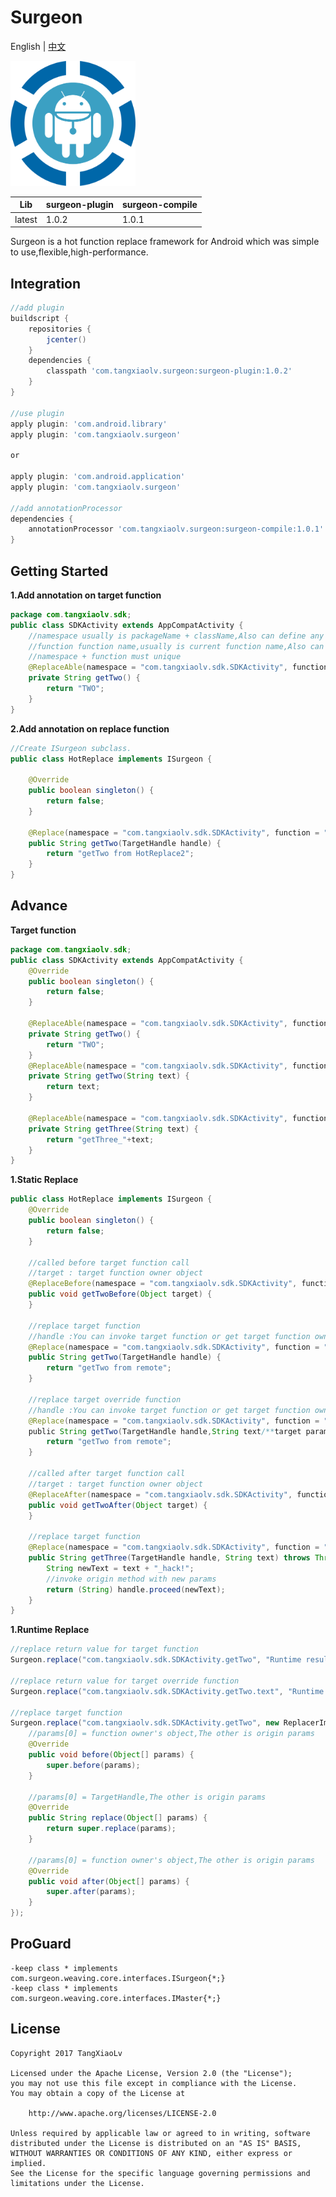 # Surgeon
English | [中文](https://github.com/TangXiaoLv/Surgeon/blob/master/README-CN.md)

<img src="img/1.png" width = "200" height = "200"/>

|Lib|surgeon-plugin|surgeon-compile|
|:---:|:---|:---|
|latest|1.0.2|1.0.1|

Surgeon is a hot function replace framework for Android which was simple to use,flexible,high-performance.

Integration
---
```gradle
//add plugin
buildscript {
    repositories {
        jcenter()
    }
    dependencies {
        classpath 'com.tangxiaolv.surgeon:surgeon-plugin:1.0.2'
    }
}

//use plugin
apply plugin: 'com.android.library'
apply plugin: 'com.tangxiaolv.surgeon'

or

apply plugin: 'com.android.application'
apply plugin: 'com.tangxiaolv.surgeon'

//add annotationProcessor
dependencies {
    annotationProcessor 'com.tangxiaolv.surgeon:surgeon-compile:1.0.1'
}
```

Getting Started
---
**1.Add annotation on target function**
```java
package com.tangxiaolv.sdk;
public class SDKActivity extends AppCompatActivity {
    //namespace usually is packageName + className,Also can define any string if you want. 
    //function function name,usually is current function name,Also can define any string if you want. 
    //namespace + function must unique
    @ReplaceAble(namespace = "com.tangxiaolv.sdk.SDKActivity", function = "getTwo")
    private String getTwo() {
        return "TWO";
    }
}
```

**2.Add annotation on replace function**
```java
//Create ISurgeon subclass.
public class HotReplace implements ISurgeon {

    @Override
    public boolean singleton() {
        return false;
    }
    
    @Replace(namespace = "com.tangxiaolv.sdk.SDKActivity", function = "getTwo")
    public String getTwo(TargetHandle handle) {
        return "getTwo from HotReplace2";
    }
}
```

Advance
---
**Target function**
```java
package com.tangxiaolv.sdk;
public class SDKActivity extends AppCompatActivity {
    @Override
    public boolean singleton() {
        return false;
    }
    
    @ReplaceAble(namespace = "com.tangxiaolv.sdk.SDKActivity", function = "getTwo")
    private String getTwo() {
        return "TWO";
    }
    @ReplaceAble(namespace = "com.tangxiaolv.sdk.SDKActivity", function = "getTwo.text")
    private String getTwo(String text) {
        return text;
    }
    
    @ReplaceAble(namespace = "com.tangxiaolv.sdk.SDKActivity", function = "getThree")
    private String getThree(String text) {
        return "getThree_"+text;
    }
}
```

**1.Static Replace**
```java
public class HotReplace implements ISurgeon {
    @Override
    public boolean singleton() {
        return false;
    }

    //called before target function call
    //target : target function owner object
    @ReplaceBefore(namespace = "com.tangxiaolv.sdk.SDKActivity", function = "getTwo")
    public void getTwoBefore(Object target) {
    }
    
    //replace target function
    //handle :You can invoke target function or get target function owner by handler.
    @Replace(namespace = "com.tangxiaolv.sdk.SDKActivity", function = "getTwo")
    public String getTwo(TargetHandle handle) {
        return "getTwo from remote";
    }
    
    //replace target override function
    //handle :You can invoke target function or get target function owner by handler.
    @Replace(namespace = "com.tangxiaolv.sdk.SDKActivity", function = "getTwo.text")
    public String getTwo(TargetHandle handle,String text/**target params*/) {
        return "getTwo from remote";
    }
    
    //called after target function call
    //target : target function owner object
    @ReplaceAfter(namespace = "com.tangxiaolv.sdk.SDKActivity", function = "getTwo")
    public void getTwoAfter(Object target) {
    }
    
    //replace target function
    @Replace(namespace = "com.tangxiaolv.sdk.SDKActivity", function = "getThree")
    public String getThree(TargetHandle handle, String text) throws Throwable {
        String newText = text + "_hack!";
        //invoke origin method with new params
        return (String) handle.proceed(newText);
    }
}
```

**1.Runtime Replace**
```java
//replace return value for target function
Surgeon.replace("com.tangxiaolv.sdk.SDKActivity.getTwo", "Runtime result");

//replace return value for target override function 
Surgeon.replace("com.tangxiaolv.sdk.SDKActivity.getTwo.text", "Runtime result");

//replace target function
Surgeon.replace("com.tangxiaolv.sdk.SDKActivity.getTwo", new ReplacerImpl<String>(){
    //params[0] = function owner's object,The other is origin params 
    @Override
    public void before(Object[] params) {
        super.before(params);
    }

    //params[0] = TargetHandle,The other is origin params
    @Override
    public String replace(Object[] params) {
        return super.replace(params);
    }

    //params[0] = function owner's object,The other is origin params
    @Override
    public void after(Object[] params) {
        super.after(params);
    }
});
```

ProGuard
---
```
-keep class * implements com.surgeon.weaving.core.interfaces.ISurgeon{*;}
-keep class * implements com.surgeon.weaving.core.interfaces.IMaster{*;}
```

License
---
    Copyright 2017 TangXiaoLv
    
    Licensed under the Apache License, Version 2.0 (the "License");
    you may not use this file except in compliance with the License.
    You may obtain a copy of the License at
    
        http://www.apache.org/licenses/LICENSE-2.0
    
    Unless required by applicable law or agreed to in writing, software
    distributed under the License is distributed on an "AS IS" BASIS,
    WITHOUT WARRANTIES OR CONDITIONS OF ANY KIND, either express or implied.
    See the License for the specific language governing permissions and
    limitations under the License.
